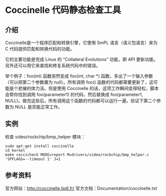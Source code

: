 # Coccinelle 代码静态检查工具
## 介绍
Coccinelle是一个程序匹配和转换引擎，它使用 SmPL 语言（语义包语言）来为 C 代码提供匹配和转换代码的功能。

它的主要功能是完成 Linux 的 “Collateral Evolutions” 功能，即 API 更新功能。另外还可以用它来查找和修复系统代码中的错误。

举个例子：foo(int) 函数突然变成 foo(int, char *) 函数，多出了一个输入参数（可以把第二个参数置为 null）。所有调用 foo() 函数的代码都需要更新了，这可能是个悲摧的体力活。但是使用 Coccinelle 的话，这项工作瞬间变得轻松，脚本会帮你找到调用 foo(parameter1) 的代码，然后替换成 foo(parameter1, NULL)。做完这些后，所有调用这个函数的代码都可以运行一遍，验证下第二个参数为 NULL 是否能正常工作。


## 实例
检查 video/rockchip/bmp_helper 模块：

```
sudo apt-get install coccinelle
cd kernel
make coccicheck MODE=report M=drivers/video/rockchip/bmp_helper.c 'SPFLAGS=--timeout 1' J=1
```

## 参考资料
官方网站：http://coccinelle.lip6.fr/
官方文档：Documentation/coccinelle.txt